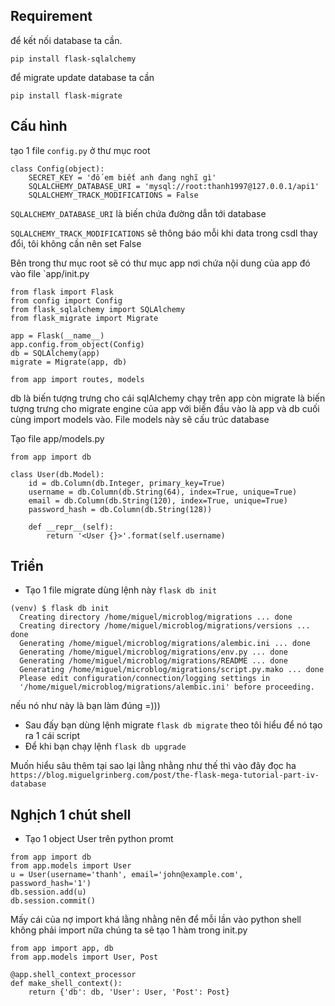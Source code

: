 ## Requirement
để kết nối database ta cần.
```
pip install flask-sqlalchemy
```
để migrate update database ta cần
```
pip install flask-migrate
```

## Cấu hình
tạo 1 file `config.py` ở thư mục root 
```
class Config(object):
    SECRET_KEY = 'đố em biết anh đang nghĩ gì'
    SQLALCHEMY_DATABASE_URI = 'mysql://root:thanh1997@127.0.0.1/api1'
    SQLALCHEMY_TRACK_MODIFICATIONS = False
```
`SQLALCHEMY_DATABASE_URI` là biến chứa đường dẫn tới database

`SQLALCHEMY_TRACK_MODIFICATIONS` sẽ thông báo mỗi khi data trong csdl thay đổi, tôi không cần nên set False

Bên trong thư mục root sẽ có thư mục app nơi chứa nội dung của app đó
vào file `app/init.py
```
from flask import Flask
from config import Config
from flask_sqlalchemy import SQLAlchemy
from flask_migrate import Migrate

app = Flask(__name__)
app.config.from_object(Config)
db = SQLAlchemy(app)
migrate = Migrate(app, db)

from app import routes, models
```

db là biến tượng trưng cho cái sqlAlchemy chạy trên app
còn migrate là biến tượng trưng cho migrate engine của app với biến đầu vào là app và db
cuối cùng import models vào. File models này sẽ cấu trúc database

Tạo file app/models.py
```
from app import db

class User(db.Model):
    id = db.Column(db.Integer, primary_key=True)
    username = db.Column(db.String(64), index=True, unique=True)
    email = db.Column(db.String(120), index=True, unique=True)
    password_hash = db.Column(db.String(128))

    def __repr__(self):
        return '<User {}>'.format(self.username)    
```

## Triển
- Tạo 1 file migrate dùng lệnh này `flask db init`
```
(venv) $ flask db init
  Creating directory /home/miguel/microblog/migrations ... done
  Creating directory /home/miguel/microblog/migrations/versions ... done
  Generating /home/miguel/microblog/migrations/alembic.ini ... done
  Generating /home/miguel/microblog/migrations/env.py ... done
  Generating /home/miguel/microblog/migrations/README ... done
  Generating /home/miguel/microblog/migrations/script.py.mako ... done
  Please edit configuration/connection/logging settings in
  '/home/miguel/microblog/migrations/alembic.ini' before proceeding.
```
nếu nó như này là bạn làm đúng =)))
- Sau đấy bạn dùng lệnh migrate `flask db migrate` theo tôi hiểu để nó tạo ra 1 cái script 
- Để khi bạn chạy lệnh `flask db upgrade`

Muốn hiểu sâu thêm tại sao lại lằng nhằng như thế thì vào đây đọc ha
`https://blog.miguelgrinberg.com/post/the-flask-mega-tutorial-part-iv-database`

## Nghịch 1 chút shell
- Tạo 1 object User trên python promt
```
from app import db
from app.models import User
u = User(username='thanh', email='john@example.com', password_hash='1')
db.session.add(u)
db.session.commit()
```
Mấy cái của nợ import khá lằng nhằng nên để mỗi lần vào python shell không phải import nữa chúng ta sẽ tạo 1 hàm trong init.py
```
from app import app, db
from app.models import User, Post

@app.shell_context_processor
def make_shell_context():
    return {'db': db, 'User': User, 'Post': Post}
```

